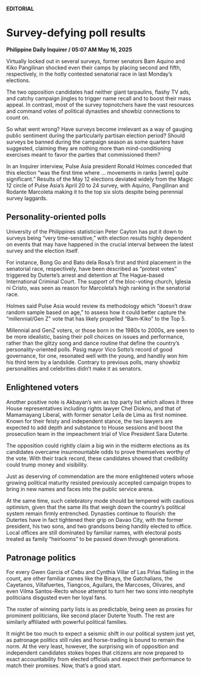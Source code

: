 **EDITORIAL**

# Survey-defying poll results

****Philippine Daily Inquirer / 05:07 AM May 16, 2025****







Virtually locked out in several surveys, former senators Bam Aquino and Kiko Pangilinan shocked even their camps by placing second and fifth, respectively, in the hotly contested senatorial race in last Monday’s elections.

The two opposition candidates had neither giant tarpaulins, flashy TV ads, and catchy campaign jingles to trigger name recall and to boost their mass appeal. In contrast, most of the survey topnotchers have the vast resources and command votes of political dynasties and showbiz connections to count on.

So what went wrong? Have surveys become irrelevant as a way of gauging public sentiment during the particularly partisan election period? Should surveys be banned during the campaign season as some quarters have suggested, claiming they are nothing more than mind-conditioning exercises meant to favor the parties that commissioned them?

In an Inquirer interview, Pulse Asia president Ronald Holmes conceded that this election “was the first time where … movements in ranks [were] quite significant.” Results of the May 12 elections deviated widely from the Magic 12 circle of Pulse Asia’s April 20 to 24 survey, with Aquino, Pangilinan and Rodante Marcoleta making it to the top six slots despite being perennial survey laggards.

## Personality-oriented polls

University of the Philippines statistician Peter Cayton has put it down to surveys being “very time-sensitive,” with election results highly dependent on events that may have happened in the crucial interval between the latest survey and the election itself.

For instance, Bong Go and Bato dela Rosa’s first and third placement in the senatorial race, respectively, have been described as “protest votes” triggered by Duterte’s arrest and detention at The Hague-based International Criminal Court. The support of the bloc-voting church, Iglesia ni Cristo, was seen as reason for Marcoleta’s high ranking in the senatorial race.

Holmes said Pulse Asia would review its methodology which “doesn’t draw random sample based on age,” to assess how it could better capture the “millennial/Gen Z” vote that has likely propelled “Bam-Kiko” to the Top 5.

Millennial and GenZ voters, or those born in the 1980s to 2000s, are seen to be more idealistic, basing their poll choices on issues and performance, rather than the glitzy song and dance routine that define the country’s personality-oriented polls. Pasig mayor Vico Sotto’s record of good governance, for one, resonated well with the young, and handily won him his third term by a landslide. Contrary to previous polls, many showbiz personalities and celebrities didn’t make it as senators.

## Enlightened voters

Another positive note is Akbayan’s win as top party list which allows it three House representatives including rights lawyer Chel Diokno, and that of Mamamayang Liberal, with former senator Leila de Lima as first nominee. Known for their feisty and independent stance, the two lawyers are expected to add depth and substance to House sessions and boost the prosecution team in the impeachment trial of Vice President Sara Duterte.

The opposition could rightly claim a big win in the midterm elections as its candidates overcame insurmountable odds to prove themselves worthy of the vote. With their track record, these candidates showed that credibility could trump money and visibility.

Just as deserving of commendation are the more enlightened voters whose growing political maturity resisted previously accepted campaign tropes to bring in new names and faces into the public service arena.

At the same time, such celebratory mode should be tempered with cautious optimism, given that the same ills that weigh down the country’s political system remain firmly entrenched. Dynasties continue to flourish: the Dutertes have in fact tightened their grip on Davao City, with the former president, his two sons, and two grandsons being handily elected to office. Local offices are still dominated by familiar names, with electoral posts treated as family “heirlooms” to be passed down through generations.

## Patronage politics

For every Gwen Garcia of Cebu and Cynthia Villar of Las Piñas flailing in the count, are other familiar names like the Binays, the Gatchalians, the Cayetanos, Villafuertes, Tiangcos, Aguilars, the Marcoses, Olivares, and even Vilma Santos-Recto whose attempt to turn her two sons into neophyte politicians disgusted even her loyal fans.

The roster of winning party lists is as predictable, being seen as proxies for prominent politicians, like second placer Duterte Youth. The rest are similarly affiliated with powerful political families.

It might be too much to expect a seismic shift in our political system just yet, as patronage politics still rules and horse-trading is bound to remain the norm. At the very least, however, the surprising win of opposition and independent candidates stokes hopes that citizens are now prepared to exact accountability from elected officials and expect their performance to match their promises. Now, that’s a good start.